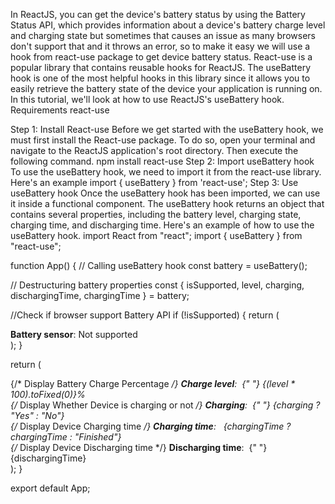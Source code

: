 In ReactJS, you can get the device's battery status by using the Battery Status API, which provides information about a device's battery charge level and charging state but sometimes that causes an issue as many browsers don't support that and it throws an error, so to make it easy we will use a hook from react-use package to get device battery status.
React-use is a popular library that contains reusable hooks for ReactJS. The useBattery hook is one of the most helpful hooks in this library since it allows you to easily retrieve the battery state of the device your application is running on. In this tutorial, we'll look at how to use ReactJS's useBattery hook.
Requirements
react-use

Step 1: Install React-use
Before we get started with the useBattery hook, we must first install the React-use package. To do so, open your terminal and navigate to the ReactJS application's root directory. Then execute the following command.
npm install react-use
Step 2: Import useBattery hook
To use the useBattery hook, we need to import it from the react-use library. Here's an example
import { useBattery } from 'react-use';
Step 3: Use useBattery hook
Once the useBattery hook has been imported, we can use it inside a functional component. The useBattery hook returns an object that contains several properties, including the battery level, charging state, charging time, and discharging time. Here's an example of how to use the useBattery hook.
import React from "react";
import { useBattery } from "react-use";

function App() {
  // Calling useBattery hook
  const battery = useBattery();

  // Destructuring battery properties
  const { isSupported, level, charging, dischargingTime, chargingTime } =
    battery;

  //Check if browser support Battery API
  if (!isSupported) {
    return (
      <div>
        <strong>Battery sensor</strong>: <span>Not supported</span>
      </div>
    );
  }

  return (
    <div>
      {/* Display Battery Charge Percentage */}
      <strong>Charge level</strong>:&nbsp;&nbsp;{" "}
      <span>{(level * 100).toFixed(0)}%</span> <br />
      {/* Display Whether Device is charging or not */}
      <strong>Charging</strong>:&nbsp;&nbsp;{" "}
      <span>{charging ? "Yes" : "No"}</span> <br />
      {/* Display Device Charging time */}
      <strong>Charging time</strong>:&nbsp;&nbsp;
      <span>{chargingTime ? chargingTime : "Finished"}</span> <br />
      {/* Display Device Discharging time */}
      <strong>Discharging time</strong>:&nbsp;&nbsp;{" "}
      <span>{dischargingTime}</span>
    </div>
  );
}

export default App;
